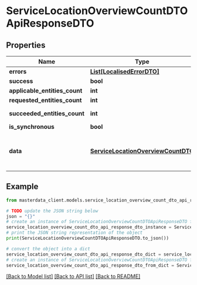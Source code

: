 # ServiceLocationOverviewCountDTOApiResponseDTO


## Properties

Name | Type | Description | Notes
------------ | ------------- | ------------- | -------------
**errors** | [**List[LocalisedErrorDTO]**](LocalisedErrorDTO.md) |  | [optional] 
**success** | **bool** |  | [optional] 
**applicable_entities_count** | **int** |  | [optional] 
**requested_entities_count** | **int** |  | [optional] 
**succeeded_entities_count** | **int** |  | [optional] [readonly] 
**is_synchronous** | **bool** |  | [optional] 
**data** | [**ServiceLocationOverviewCountDTO**](ServiceLocationOverviewCountDTO.md) | The updated entity in case of modifications or creation | [optional] 

## Example

```python
from masterdata_client.models.service_location_overview_count_dto_api_response_dto import ServiceLocationOverviewCountDTOApiResponseDTO

# TODO update the JSON string below
json = "{}"
# create an instance of ServiceLocationOverviewCountDTOApiResponseDTO from a JSON string
service_location_overview_count_dto_api_response_dto_instance = ServiceLocationOverviewCountDTOApiResponseDTO.from_json(json)
# print the JSON string representation of the object
print(ServiceLocationOverviewCountDTOApiResponseDTO.to_json())

# convert the object into a dict
service_location_overview_count_dto_api_response_dto_dict = service_location_overview_count_dto_api_response_dto_instance.to_dict()
# create an instance of ServiceLocationOverviewCountDTOApiResponseDTO from a dict
service_location_overview_count_dto_api_response_dto_from_dict = ServiceLocationOverviewCountDTOApiResponseDTO.from_dict(service_location_overview_count_dto_api_response_dto_dict)
```
[[Back to Model list]](../README.md#documentation-for-models) [[Back to API list]](../README.md#documentation-for-api-endpoints) [[Back to README]](../README.md)


